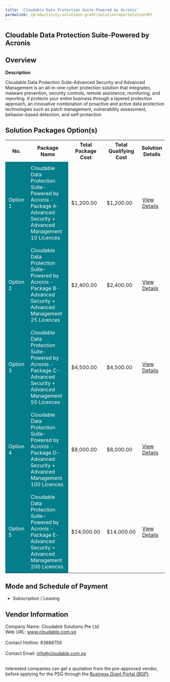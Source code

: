 ```yaml
---
title: 'Cloudable Data Protection Suite-Powered by Acronis'
permalink: /productivity-solutions-grant/solutionrepo/solution367
---
```


## Cloudable Data Protection Suite-Powered by Acronis

## Overview

**Description**

Cloudable Data Protection Suite-Advanced Security and Advanced Management is an all-in-one cyber protection solution that integrates, malware prevention, security controls, remote assistance, monitoring, and reporting.
It protects your entire business through a layered protection approach, an innovative combination of proactive and active data protection technologies such as patch management, vulnerability assessment, behavior-based detection, and self-protection

## Solution Packages Option(s)

<table>
<tr>
<th><b>No.</b></th>
<th><b>Package Name</b></th>
<th><b>Total Package Cost</b></th>
<th><b>Total Qualifying Cost</b></th>
<th><b>Solution Details</b></th>
</tr>
<tr>
<td style='padding: 10px; background-color: #037E8A; color: #FFFFFF;'>Option 1</td>
<td style='padding: 10px; background-color: #037E8A; color: #FFFFFF;'>Cloudable Data Protection Suite-Powered by Acronis - Package A- Advanced Security + Advanced Management 10 Licences</td>
<td style='padding: 10px;'>$1,200.00</td>
<td style='padding: 10px;'>$1,200.00</td>
<td style='padding: 10px;'><a href='/images/psg/Cloudable_20220050_Desensitised_Annex_3_Part_1.pdf' target='_blank'>View Details</a></td>
</tr>
<tr>
<td style='padding: 10px; background-color: #037E8A; color: #FFFFFF;'>Option 2</td>
<td style='padding: 10px; background-color: #037E8A; color: #FFFFFF;'>Cloudable Data Protection Suite-Powered by Acronis - Package B- Advanced Security + Advanced Management 25 Licences</td>
<td style='padding: 10px;'>$2,400.00</td>
<td style='padding: 10px;'>$2,400.00</td>
<td style='padding: 10px;'><a href='/images/psg/Cloudable_20220050_Desensitised_Annex_3_Part_2.pdf' target='_blank'>View Details</a></td>
</tr>
<tr>
<td style='padding: 10px; background-color: #037E8A; color: #FFFFFF;'>Option 3</td>
<td style='padding: 10px; background-color: #037E8A; color: #FFFFFF;'>Cloudable Data Protection Suite-Powered by Acronis - Package C- Advanced Security + Advanced Management 50 Licences</td>
<td style='padding: 10px;'>$4,500.00</td>
<td style='padding: 10px;'>$4,500.00</td>
<td style='padding: 10px;'><a href='/images/psg/Cloudable_20220050_Desensitised_Annex_3_Part_3.pdf' target='_blank'>View Details</a></td>
</tr>
<tr>
<td style='padding: 10px; background-color: #037E8A; color: #FFFFFF;'>Option 4</td>
<td style='padding: 10px; background-color: #037E8A; color: #FFFFFF;'>Cloudable Data Protection Suite-Powered by Acronis - Package D- Advanced Security + Advanced Management 100 Licences</td>
<td style='padding: 10px;'>$8,000.00</td>
<td style='padding: 10px;'>$8,000.00</td>
<td style='padding: 10px;'><a href='/images/psg/Cloudable_20220050_Desensitised_Annex_3_Part_4.pdf' target='_blank'>View Details</a></td>
</tr>
<tr>
<td style='padding: 10px; background-color: #037E8A; color: #FFFFFF;'>Option 5</td>
<td style='padding: 10px; background-color: #037E8A; color: #FFFFFF;'>Cloudable Data Protection Suite-Powered by Acronis - Package E- Advanced Security + Advanced Management 200 Licences</td>
<td style='padding: 10px;'>$14,000.00</td>
<td style='padding: 10px;'>$14,000.00</td>
<td style='padding: 10px;'><a href='/images/psg/Cloudable_20220050_Desensitised_Annex_3_Part_5.pdf' target='_blank'>View Details</a></td>
</tr>
</table>

## Mode and Schedule of Payment

 - Subscription / Leasing

## Vendor Information

 Company Name: Cloudable Solutions Pte Ltd<br>Web URL: www.cloudable.com.sg <br><br>Contact Hotline: 83888759 <br><br>Contact Email: info@cloudable.com.sg <br><br>

Interested companies can get a quotation from the pre-approved vendor, before applying for the PSG through the <a href='https://www.businessgrants.gov.sg/' target='_blank' rel='noopener'>Business Grant Portal (BGP)</a>.

<script src="/jquery/resize-tables.js"></script>
